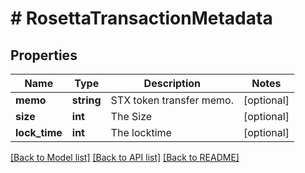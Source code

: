 # # RosettaTransactionMetadata

## Properties

Name | Type | Description | Notes
------------ | ------------- | ------------- | -------------
**memo** | **string** | STX token transfer memo. | [optional]
**size** | **int** | The Size | [optional]
**lock_time** | **int** | The locktime | [optional]

[[Back to Model list]](../../README.md#models) [[Back to API list]](../../README.md#endpoints) [[Back to README]](../../README.md)
